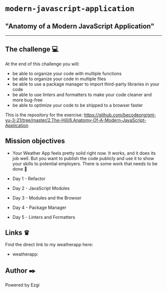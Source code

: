 # `modern-javascript-application`

## "Anatomy of a Modern JavaScript Application"

---

## The challenge :computer:

At the end of this challenge you will:

- be able to organize your code with multiple functions
- be able to organize your code in multiple files
- be able to use a package manager to import third-party libraries in your code
- be able to use linters and formatters to make your code cleaner and more bug-free
- be able to optimize your code to be shipped to a browser faster



This is the repository for the exercise: https://github.com/becodeorg/gnt-yu-3-21/tree/master/2.The-Hill/6.Anatomy-Of-A-Modern-JavaScript-Application


## Mission objectives

- Your Weather App feels pretty solid right now. It works, and it does its job well. But you want to publish the code publicly and use it to show your skills to potential employers. There is some work that needs to be done 🦾

- Day 1 - Refactor
- Day 2 - JavaScript Modules
- Day 3 - Modules and the Browser
- Day 4 - Package Manager
- Day 5 - Linters and Formatters

## Links &#x265B;
Find the direct link to my weatherapp here:
- weatherapp: 



## Author :black_nib:

Powered by Ezgi
